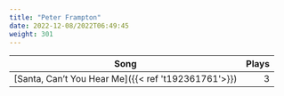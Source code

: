 ```yaml
---
title: "Peter Frampton"
date: 2022-12-08/2022T06:49:45
weight: 301
---
```




 Song | Plays 
----- | -----:
[Santa, Can’t You Hear Me]({{< ref 't192361761'>}}) | 3
